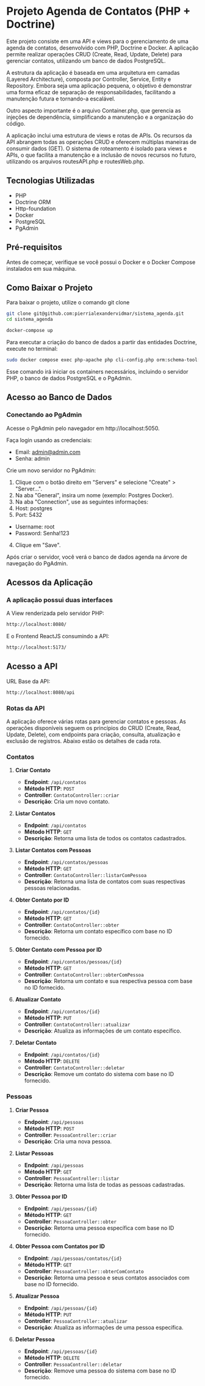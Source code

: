 # Projeto Agenda de Contatos (PHP + Doctrine)

Este projeto consiste em uma API e views para o gerenciamento de uma agenda de contatos, desenvolvido com PHP, Doctrine e Docker. A aplicação permite realizar operações CRUD (Create, Read, Update, Delete) para gerenciar contatos, utilizando um banco de dados PostgreSQL.

A estrutura da aplicação é baseada em uma arquitetura em camadas (Layered Architecture), composta por Controller, Service, Entity e Repository. Embora seja uma aplicação pequena, o objetivo é demonstrar uma forma eficaz de separação de responsabilidades, facilitando a manutenção futura e tornando-a escalável.

Outro aspecto importante é o arquivo Container.php, que gerencia as injeções de dependência, simplificando a manutenção e a organização do código.

A aplicação inclui uma estrutura de views e rotas de APIs. Os recursos da API abrangem todas as operações CRUD e oferecem múltiplas maneiras de consumir dados (GET). O sistema de roteamento é isolado para views e APIs, o que facilita a manutenção e a inclusão de novos recursos no futuro, utilizando os arquivos routesAPI.php e routesWeb.php.


## Tecnologias Utilizadas

- PHP
- Doctrine ORM
- Http-foundation
- Docker
- PostgreSQL
- PgAdmin

## Pré-requisitos

Antes de começar, verifique se você possui o Docker e o Docker Compose instalados em sua máquina.

## Como Baixar o Projeto

Para baixar o projeto, utilize o comando git clone

```bash
git clone git@github.com:pierrialexandervidmar/sistema_agenda.git
cd sistema_agenda
```

```bash
docker-compose up
```

Para executar a criação do banco de dados a partir das entidades Doctrine, execute no terminal:

```bash
sudo docker compose exec php-apache php cli-config.php orm:schema-tool:update --complete
```

Esse comando irá iniciar os containers necessários, incluindo o servidor PHP, o banco de dados PostgreSQL e o PgAdmin.

## Acesso ao Banco de Dados

### Conectando ao PgAdmin

Acesse o PgAdmin pelo navegador em http://localhost:5050.

Faça login usando as credenciais:

- Email: admin@admin.com
- Senha: admin

Crie um novo servidor no PgAdmin:

1. Clique com o botão direito em "Servers" e selecione "Create" > "Server...".
2. Na aba "General", insira um nome (exemplo: Postgres Docker).
3. Na aba "Connection", use as seguintes informações:
4. Host: postgres
5. Port: 5432
- Username: root
- Password: Senha!123
4. Clique em "Save".

Após criar o servidor, você verá o banco de dados agenda na árvore de navegação do PgAdmin.

## Acessos da Aplicação

### A aplicação possui duas interfaces

A View renderizada pelo servidor PHP:

```bash
http://localhost:8080/
```

E o Frontend ReactJS consumindo a API:

```bash
http://localhost:5173/
```

## Acesso a API

URL Base da API:

```bash
http://localhost:8080/api
```

### Rotas da API
A aplicação oferece várias rotas para gerenciar contatos e pessoas. As operações disponíveis seguem os princípios do CRUD (Create, Read, Update, Delete), com endpoints para criação, consulta, atualização e exclusão de registros. Abaixo estão os detalhes de cada rota.

### Contatos

1. **Criar Contato**
   - **Endpoint**: `/api/contatos`
   - **Método HTTP**: `POST`
   - **Controller**: `ContatoController::criar`
   - **Descrição**: Cria um novo contato.

2. **Listar Contatos**
   - **Endpoint**: `/api/contatos`
   - **Método HTTP**: `GET`
   - **Descrição**: Retorna uma lista de todos os contatos cadastrados.

3. **Listar Contatos com Pessoas**
   - **Endpoint**: `/api/contatos/pessoas`
   - **Método HTTP**: `GET`
   - **Controller**: `ContatoController::listarComPessoa`
   - **Descrição**: Retorna uma lista de contatos com suas respectivas pessoas relacionadas.

4. **Obter Contato por ID**
   - **Endpoint**: `/api/contatos/{id}`
   - **Método HTTP**: `GET`
   - **Controller**: `ContatoController::obter`
   - **Descrição**: Retorna um contato específico com base no ID fornecido.

5. **Obter Contato com Pessoa por ID**
   - **Endpoint**: `/api/contatos/pessoas/{id}`
   - **Método HTTP**: `GET`
   - **Controller**: `ContatoController::obterComPessoa`
   - **Descrição**: Retorna um contato e sua respectiva pessoa com base no ID fornecido.

6. **Atualizar Contato**
   - **Endpoint**: `/api/contatos/{id}`
   - **Método HTTP**: `PUT`
   - **Controller**: `ContatoController::atualizar`
   - **Descrição**: Atualiza as informações de um contato específico.

7. **Deletar Contato**
   - **Endpoint**: `/api/contatos/{id}`
   - **Método HTTP**: `DELETE`
   - **Controller**: `ContatoController::deletar`
   - **Descrição**: Remove um contato do sistema com base no ID fornecido.

### Pessoas

1. **Criar Pessoa**
   - **Endpoint**: `/api/pessoas`
   - **Método HTTP**: `POST`
   - **Controller**: `PessoaController::criar`
   - **Descrição**: Cria uma nova pessoa.

2. **Listar Pessoas**
   - **Endpoint**: `/api/pessoas`
   - **Método HTTP**: `GET`
   - **Controller**: `PessoaController::listar`
   - **Descrição**: Retorna uma lista de todas as pessoas cadastradas.

3. **Obter Pessoa por ID**
   - **Endpoint**: `/api/pessoas/{id}`
   - **Método HTTP**: `GET`
   - **Controller**: `PessoaController::obter`
   - **Descrição**: Retorna uma pessoa específica com base no ID fornecido.

4. **Obter Pessoa com Contatos por ID**
   - **Endpoint**: `/api/pessoas/contatos/{id}`
   - **Método HTTP**: `GET`
   - **Controller**: `PessoaController::obterComContato`
   - **Descrição**: Retorna uma pessoa e seus contatos associados com base no ID fornecido.

5. **Atualizar Pessoa**
   - **Endpoint**: `/api/pessoas/{id}`
   - **Método HTTP**: `PUT`
   - **Controller**: `PessoaController::atualizar`
   - **Descrição**: Atualiza as informações de uma pessoa específica.

6. **Deletar Pessoa**
   - **Endpoint**: `/api/pessoas/{id}`
   - **Método HTTP**: `DELETE`
   - **Controller**: `PessoaController::deletar`
   - **Descrição**: Remove uma pessoa do sistema com base no ID fornecido.
